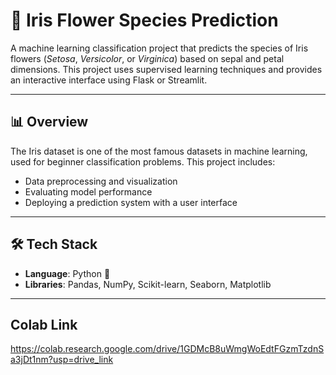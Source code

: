 # 🌸 Iris Flower Species Prediction

A machine learning classification project that predicts the species of Iris flowers (*Setosa*, *Versicolor*, or *Virginica*) based on sepal and petal dimensions. This project uses supervised learning techniques and provides an interactive interface using Flask or Streamlit.

---

## 📊 Overview

The Iris dataset is one of the most famous datasets in machine learning, used for beginner classification problems. This project includes:

- Data preprocessing and visualization
- Evaluating model performance
- Deploying a prediction system with a user interface

---

## 🛠️ Tech Stack

- **Language**: Python 🐍
- **Libraries**: Pandas, NumPy, Scikit-learn, Seaborn, Matplotlib

---

## Colab Link
https://colab.research.google.com/drive/1GDMcB8uWmgWoEdtFGzmTzdnSa3jDt1nm?usp=drive_link


